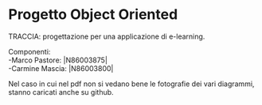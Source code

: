 # Progetto Object Oriented

TRACCIA: progettazione per una applicazione di e-learning.

Componenti:\
-Marco Pastore: |N86003875|\
-Carmine Mascia: |N86003800|

Nel caso in cui nel pdf non si vedano bene le fotografie dei vari diagrammi, stanno caricati anche su github.
